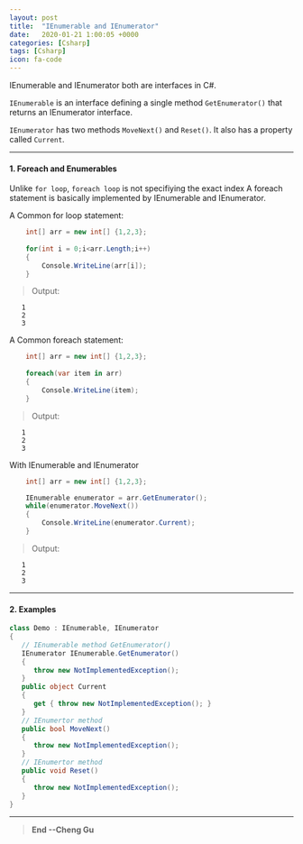 ```yaml
---
layout: post
title:  "IEnumerable and IEnumerator"
date:   2020-01-21 1:00:05 +0000
categories: [Csharp]
tags: [Csharp]
icon: fa-code
---
```


IEnumerable and IEnumerator both are interfaces in C#.

`IEnumerable` is an interface defining a single method `GetEnumerator()` that returns an IEnumerator interface.


`IEnumerator` has two methods `MoveNext()` and `Reset()`. It also has a property called `Current`.

---
#### 1. Foreach and Enumerables

Unlike `for loop`, `foreach loop` is not specifiying the exact index  A foreach statement is basically implemented by IEnumerable and IEnumerator.

A Common for loop statement:

```csharp
    int[] arr = new int[] {1,2,3};
    
    for(int i = 0;i<arr.Length;i++)
    {
        Console.WriteLine(arr[i]);
    }  
```
> Output:

```
   1
   2
   3
```

A Common foreach statement:

```csharp
    int[] arr = new int[] {1,2,3};
    
    foreach(var item in arr)
    {
        Console.WriteLine(item);
    }  
```
> Output:

```
   1
   2
   3
```

With IEnumerable and IEnumerator


```csharp
    int[] arr = new int[] {1,2,3};

    IEnumerable enumerator = arr.GetEnumerator();
    while(enumerator.MoveNext())
    {
        Console.WriteLine(enumerator.Current);
    }
```

> Output:

```
   1
   2
   3
```


---
#### 2. Examples

```csharp
class Demo : IEnumerable, IEnumerator 
{
   // IEnumerable method GetEnumerator()
   IEnumerator IEnumerable.GetEnumerator() 
   {
      throw new NotImplementedException();
   }
   public object Current 
   {
      get { throw new NotImplementedException(); }
   }
   // IEnumertor method
   public bool MoveNext() 
   {
      throw new NotImplementedException();
   }
   // IEnumertor method
   public void Reset() 
   {
      throw new NotImplementedException();
   }
}
```

---

>**End --Cheng Gu**

